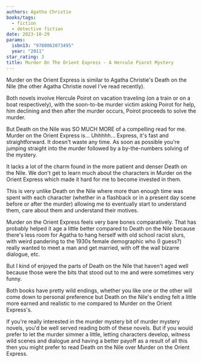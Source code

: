 ```yaml
---
authors: Agatha Christie
books/tags:
  - fiction
  - detective fiction
date: 2023-10-29
params:
  isbn13: "9780062073495"
  year: "2011"
star_rating: 3
title: Murder On The Orient Express - A Hercule Piorot Mystery
---
```


Murder on the Orient Express is similar to Agatha Christie's Death on the Nile
(the other Agatha Christie novel I've read recently).

Both novels involve Hercule Poirot on vacation traveling (on a train or on a
boat respectively), with the soon-to-be murder victim asking Poirot for help,
him declining and then after the murder occurs, Poirot proceeds to solve the
murder.

But Death on the Nile was SO MUCH MORE of a compelling read for me. Murder on
the Orient Express is... Uhhhhh... Express, it's fast and straightforward. It
doesn't waste any time. As soon as possible you're jumping straight into the
murder followed by a by-the-numbers solving of the mystery.

<!--more-->

It lacks a lot of the charm found in the more patient and denser Death on the
Nile. We don't get to learn much about the characters in Murder on the Orient
Express which made it hard for me to become invested in them.

This is very unlike Death on the Nile where more than enough time was spent with
each character (whether in a flashback or in a present day scene before or after
the murder) allowing me to eventually start to understand them, care about them
and understand their motives.

Murder on the Orient Express feels very bare bones comparatively. That has
probably helped it age a little better compared to Death on the Nile because
there's less room for Agatha to hang herself with old school racist slurs, with
weird pandering to the 1930s female demographic who (I guess?) really wanted to
meet a man and get married, with off the wall bizarre dialogue, etc.

But I kind of enjoyed the parts of Death on the Nile that haven't aged well
because those were the bits that stood out to me and were sometimes very funny.

Both books have pretty wild endings, whether you like one or the other will come
down to personal preference but Death on the Nile's ending felt a little more
earned and realistic to me compared to Murder on the Orient Express's.

If you're really interested in the murder mystery bit of murder mystery novels,
you'd be well served reading both of these novels. But if you would prefer to
let the murder simmer a little, letting characters develop, witness wild scenes
and dialogue and having a better payoff as a result of all this then you might
prefer to read Death on the Nile over Murder on the Orient Express.
